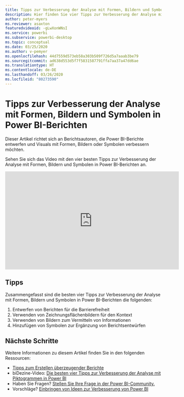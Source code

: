 ```yaml
---
title: Tipps zur Verbesserung der Analyse mit Formen, Bildern und Symbolen in Power BI-Berichten
description: Hier finden Sie vier Tipps zur Verbesserung der Analyse mit Formen, Bildern und Symbolen in Power BI-Berichtsvisuals in Power BI Desktop oder dem Power BI-Dienst.
author: peter-myers
ms.reviewer: asaxton
featuredvideoid: -gLwXonWNsI
ms.service: powerbi
ms.subservice: powerbi-desktop
ms.topic: conceptual
ms.date: 03/25/2020
ms.author: v-pemyer
ms.openlocfilehash: 44d7559d573eb58a303b509f726d5a7aaab3be79
ms.sourcegitcommit: ad638d553d5f7f5831587791ffa7aa37a47dd6ae
ms.translationtype: HT
ms.contentlocale: de-DE
ms.lasthandoff: 03/26/2020
ms.locfileid: "80273590"
---
```

# <a name="tips-to-improve-analysis-with-shapes-images-and-icons-in-power-bi-reports"></a>Tipps zur Verbesserung der Analyse mit Formen, Bildern und Symbolen in Power BI-Berichten

Dieser Artikel richtet sich an Berichtsautoren, die Power BI-Berichte entwerfen und Visuals mit Formen, Bildern oder Symbolen verbessern möchten.

Sehen Sie sich das Video mit den vier besten Tipps zur Verbesserung der Analyse mit Formen, Bildern und Symbolen in Power BI-Berichten an.

<iframe width="560" height="315" src="https://www.youtube.com/embed/-gLwXonWNsI" frameborder="0" allowfullscreen></iframe>

## <a name="tips"></a>Tipps

Zusammengefasst sind die besten vier Tipps zur Verbesserung der Analyse mit Formen, Bildern und Symbolen in Power BI-Berichten die folgenden:

1. Entwerfen von Berichten für die Barrierefreiheit
1. Verwenden von Zeichnungsflächenbildern für den Kontext
1. Verwenden von Bildern zum Vermitteln von Informationen
1. Hinzufügen von Symbolen zur Ergänzung von Berichtsentwürfen

## <a name="next-steps"></a>Nächste Schritte

Weitere Informationen zu diesem Artikel finden Sie in den folgenden Ressourcen:

- [Tipps zum Erstellen überzeugender Berichte](../power-bi-reports-tips-and-tricks-for-creating.md)
- biDezine-Video: [Die besten vier Tipps zur Verbesserung der Analyse mit Piktogrammen in Power BI](https://www.youtube.com/watch?v=-gLwXonWNsI)
- Haben Sie Fragen? [Stellen Sie Ihre Frage in der Power BI-Community.](https://community.powerbi.com/)
- Vorschläge? [Einbringen von Ideen zur Verbesserung von Power BI](https://ideas.powerbi.com/)
